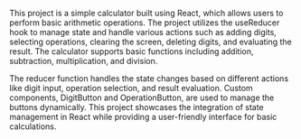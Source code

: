 This project is a simple calculator built using React, which allows users to perform basic arithmetic operations. The project utilizes the useReducer hook to manage state and handle various actions such as adding digits, selecting operations, clearing the screen, deleting digits, and evaluating the result. The calculator supports basic functions including addition, subtraction, multiplication, and division.

The reducer function handles the state changes based on different actions like digit input, operation selection, and result evaluation. Custom components, DigitButton and OperationButton, are used to manage the buttons dynamically. This project showcases the integration of state management in React while providing a user-friendly interface for basic calculations.
